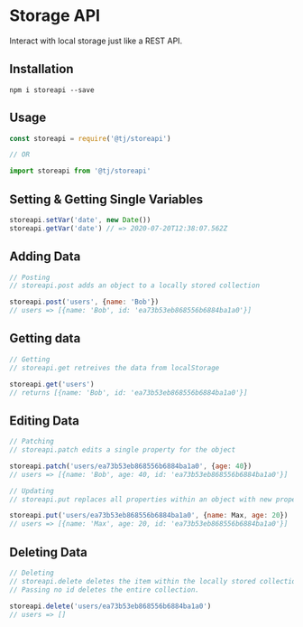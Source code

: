 # Storage API

Interact with local storage just like a REST API.

## Installation

`npm i storeapi --save`

## Usage

```javascript
const storeapi = require('@tj/storeapi')

// OR

import storeapi from '@tj/storeapi'
```

## Setting & Getting Single Variables

```javascript
storeapi.setVar('date', new Date())
storeapi.getVar('date') // => 2020-07-20T12:38:07.562Z
```

## Adding Data

```javascript
// Posting
// storeapi.post adds an object to a locally stored collection

storeapi.post('users', {name: 'Bob'})
// users => [{name: 'Bob', id: 'ea73b53eb868556b6884ba1a0'}]
```

## Getting data

```javascript
// Getting
// storeapi.get retreives the data from localStorage

storeapi.get('users')
// returns [{name: 'Bob', id: 'ea73b53eb868556b6884ba1a0'}]
```

## Editing Data
```javascript
// Patching
// storeapi.patch edits a single property for the object 

storeapi.patch('users/ea73b53eb868556b6884ba1a0', {age: 40})
// users => [{name: 'Bob', age: 40, id: 'ea73b53eb868556b6884ba1a0'}]

// Updating
// storeapi.put replaces all properties within an object with new properties

storeapi.put('users/ea73b53eb868556b6884ba1a0', {name: Max, age: 20})
// users => [{name: 'Max', age: 20, id: 'ea73b53eb868556b6884ba1a0'}]
```


## Deleting Data
```javascript
// Deleting
// storeapi.delete deletes the item within the locally stored collection.
// Passing no id deletes the entire collection.

storeapi.delete('users/ea73b53eb868556b6884ba1a0')
// users => []

```